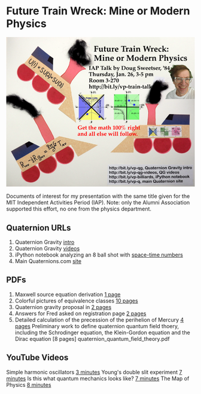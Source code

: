 # Future Train Wreck: Mine or Modern Physics

![](train_wreck_poster.small.png)

Documents of interest for my presentation with the same title given for the
MIT Independent Activities Period (IAP). Note: only the Alumni Association
supported this effort, no one from the physics department.

## Quaternion URLs

1. Quaternion Gravity [intro](http://bit.ly/vp-qg)
1. Quaternion Gravity [videos](http://bit.ly/vp-qg-videos)
1. iPython notebook analyzing an 8 ball shot with [space-time numbers](http://bit.ly/vp-billiards)
1. Main Quaternions.com [site](http://bit.ly/vp-q) 

## PDFs

1. Maxwell source equation derivation [1 page](Maxwell_by_hand.pdf)
1. Colorful pictures of equivalence classes [10 pages](equivalence_classes_summary.pdf)
1. Quaternion gravity proposal in [2 pages](quaternion_gravity_in_2_pages.pdf)
1. Answers for Fred asked on registration page [2 pages](AnswersForFred.pdf)
1. Detailed calculation of the precession of the perihelion of Mercury [4 pages](precession.pdf)
Preliminary work to define quaternion quantum field thoery, including the
Schrodinger equation, the Klein-Gordon equation and the Dirac equation [8 pages] quaternion_quantum_field_theory.pdf

## YouTube Videos

Simple harmonic oscillators [3
minutes](https://www.youtube.com/watch?v=efYhDxm1m-g&index=1&list=PL5D_p8q0VLMGW0_-1i2UbzI-cuiIVI8Xf&t=83s)
Young's double slit experiment [7
minutes](https://www.youtube.com/watch?v=CN-wjj_phVA&index=4&list=PL5D_p8q0VLMGW0_-1i2UbzI-cuiIVI8Xf&t=28s)
Is this what quantum mechanics looks like? [7
minutes](https://www.youtube.com/watch?v=WIyTZDHuarQ&index=3&list=PL5D_p8q0VLMGW0_-1i2UbzI-cuiIVI8Xf&t=17s)
The Map of Physics [8
minutes](https://www.youtube.com/watch?v=ZihywtixUYo&index=2&list=PL5D_p8q0VLMGW0_-1i2UbzI-cuiIVI8Xf&t=12s)

